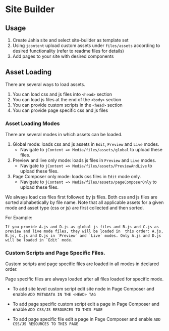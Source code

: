 # Site Builder

## Usage

1. Create Jahia site and select site-builder as template set
2. Using `jcontent` upload custom assets under `files/assets` according to desired functionality (refer to readme files for details)
3. Add pages to your site with desired components

## Asset Loading

There are several ways to load assets.

1. You can load css and js files into `<head>` section
2. You can load js files at the end of the `<body>` section
3. You can provide custom scripts in the `<head>` section
4. You can provide page specific css and js files

### Asset Loading Modes

There are several modes in which assets can be loaded.

1. Global mode: loads css and js assets in `Edit`, `Preview` and `Live` modes.
    * Navigate to `jContent => Media/files/assets/global` to upload these files. 
2. Preview and live only mode: loads js files in `Preview` and `Live` modes.
    * Navigate to `jContent => Media/files/assets/PreviewAndLive` to upload these files. 
3. Page Composer only mode: loads css files in `Edit` mode only.
    * Navigate to `jContent => Media/files/assets/pageComposerOnly` to upload these files. 

We always load css files first followed by js files. Both css and js files are sorted alphabetically by file name. Note 
that all applicable assets for a given mode and asset type (css or js) are first collected and then sorted.

For Example:

``If you provide A.js and D.js as global js files and B.js and C.js as preview and live mode files, they will be loaded in 
this order: A.js, B.js, C.js and D.js in `Preview` and `Live` modes. Only A.js and D.js will be loaded in `Edit` mode. `` 

### Custom Scripts and Page Specific Files.

Custom scripts and page specific files are loaded in all modes in declared order.

Page specific files are always loaded after all files loaded for specific mode.

* To add site level custom script edit site node in Page Composer and enable `ADD METADATA IN THE <HEAD> TAG`

* To add page specific custom script edit a page in Page Composer and enable `ADD CSS/JS RESOURCES TO THIS PAGE`

* To add page specific file edit a page in Page Composer and enable `ADD CSS/JS RESOURCES TO THIS PAGE`
